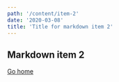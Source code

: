 ```yaml
---
path: '/content/item-2'
date: '2020-03-08'
title: 'Title for markdown item 2'
---
```


## Markdown item 2

<a href="/">Go home</a>
